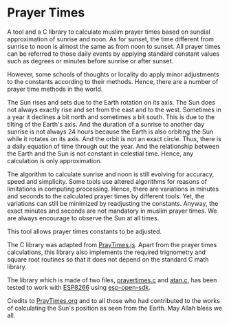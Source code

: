 # Prayer Times
A tool and a C library to calculate muslim prayer times based on sundial approximation of sunrise and noon. As for sunset, the time different from sunrise to noon is almost the same as from noon to sunset. All prayer times can be referred to those daily events by applying standard constant values such as degrees or minutes before sunrise or after sunset.

However, some schools of thoughts or locality do apply minor adjustments to the constants according to their methods. Hence, there are a number of prayer time methods in the world.

The Sun rises and sets due to the Earth rotation on its axis. The Sun does not always exactly rise and set from the east and to the west. Sometimes in a year it declines a bit north and sometimes a bit south. This is due to the tilting of the Earth's axis. And the duration of a sunrise to another day sunrise is not always 24 hours because the Earth is also orbiting the Sun while it rotates on its axis. And the orbit is not an exact circle. Thus, there is a daily equation of time through out the year. And the relationship between the Earth and the Sun is not constant in celestial time. Hence, any calculation is only approximation.

The algorithm to calculate sunrise and noon is still evolving for accuracy, speed and simplicity. Some tools use altered algorithms for reasons of limitations in computing processing. Hence, there are variations in minutes and seconds to the calculated prayer times by different tools. Yet, the variations can still be minimized by readjusting the constants. Anyway, the exact minutes and seconds are not mandatory in muslim prayer times. We are always encourage to observe the Sun at all times.

This tool allows prayer times constants to be adjusted.

The C library was adapted from [PrayTimes.js](http://praytimes.org/code/). Apart from the prayer times calculations, this library also implements the required trignometry and square root routines so that it does not depend on the standard C math library.

The library which is made of two files, [prayertimes.c](https://github.com/chelahmy/prayertimes/blob/master/prayertimes.c) and [atan.c](https://github.com/chelahmy/prayertimes/blob/master/atan.c), has been tested to work with [ESP8266](https://en.wikipedia.org/wiki/ESP8266) using [esp-open-sdk](https://github.com/pfalcon/esp-open-sdk).

Credits to [PrayTimes.org](http://praytimes.org) and to all those who had contributed to the works of calculating the Sun's position as seen from the Earth. May Allah bless we all.
